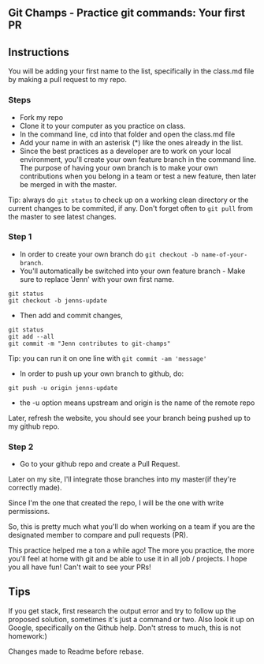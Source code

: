 ## Git Champs - Practice git commands: Your first PR

## Instructions
You will be adding your first name to the list, specifically in the class.md file by making a pull request to my repo.

### Steps
- Fork my repo
- Clone it to your computer as you practice on class.
- In the command line, cd into that folder and open the class.md file
- Add your name in with an asterisk (*) like the ones already in the list.
- Since the best practices as a developer are to work on your local environment, you'll create your own feature branch in the command line. The purpose of having your own branch is to make your own contributions when you belong in a team or test a new feature, then later be merged in with the master.

Tip: always do `git status` to check up on a working clean directory or the current changes to be commited, if any. Don't forget often to `git pull` from the master to see latest changes.

### Step 1
- In order to create your own branch do `git checkout -b name-of-your-branch`. 
- You'll automatically be switched into your own feature branch - Make sure to replace 'Jenn' with your own first name.
```
git status
git checkout -b jenns-update
```
- Then add and commit changes,
```
git status
git add --all
git commit -m "Jenn contributes to git-champs"
```
Tip: you can run it on one line with `git commit -am 'message'`

- In order to push up your own branch to github, do:

```
git push -u origin jenns-update
```
- the -u option means upstream and origin is the name of the remote repo

Later, refresh the website, you should see your branch being pushed up to my github repo.

### Step 2
- Go to your github repo and create a Pull Request.

Later on my site, I'll integrate those branches into my master(if they're correctly made). 

Since I'm the one that created the repo, I will be the one with write permissions. 

So, this is pretty much what you'll do when working on a team if you are the designated member to compare and pull requests (PR).

This practice helped me a ton a while ago! The more you practice, the more you'll feel at home with git and be able to use it in all job / projects. I hope you all have fun! Can't wait to see your PRs!

## Tips
If you get stack, first research the output error and try to follow up the proposed solution, sometimes it's just a command or two. Also look it up on Google, specifically on the Github help. Don't stress to much, this is not homework:)

Changes made to Readme before rebase.





